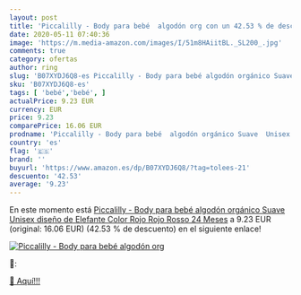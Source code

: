 ```yaml
---
layout: post
title: 'Piccalilly - Body para bebé  algodón org con un 42.53 % de descuento'
date: 2020-05-11 07:40:36
image: 'https://m.media-amazon.com/images/I/51m8HAiitBL._SL200_.jpg'
comments: true
category: ofertas
author: ring
slug: 'B07XYDJ6Q8-es Piccalilly - Body para bebé algodón orgánico Suave Unisex...'
sku: 'B07XYDJ6Q8-es'
tags: [ 'bebé','bebé', ]
actualPrice: 9.23 EUR
currency: EUR
price: 9.23
comparePrice: 16.06 EUR
prodname: 'Piccalilly - Body para bebé  algodón orgánico Suave  Unisex  diseño de Elefante   Color Rojo Rojo Rosso 24 Meses'
country: 'es'
flag: '🇪🇸'
brand: ''
buyurl: 'https://www.amazon.es/dp/B07XYDJ6Q8/?tag=tolees-21'
descuento: '42.53'
average: '9.23'
---
```


En este momento está [Piccalilly - Body para bebé  algodón orgánico Suave  Unisex  diseño de Elefante   Color Rojo Rojo Rosso 24 Meses](https://www.amazon.es/dp/B07XYDJ6Q8/?tag=tolees-21) a 9.23 EUR (original: 16.06 EUR) (42.53 %  de descuento) en el siguiente enlace!

[![Piccalilly - Body para bebé  algodón org](https://m.media-amazon.com/images/I/51m8HAiitBL._SL200_.jpg)](https://www.amazon.es/dp/B07XYDJ6Q8/?tag=tolees-21)

🔎:


[🛒 Aquí!!!](https://www.amazon.es/dp/B07XYDJ6Q8/?tag=tolees-21)
